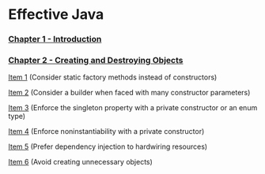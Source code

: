 # Effective Java

### [Chapter 1 - Introduction](Chapter_1/Introduction.md)

### [Chapter 2 - Creating and Destroying Objects](Chapter_2/CreatingAndDestoyingObject.md)

[Item 1](Chapter_2/Item1.md) (Consider static factory methods instead of constructors)

[Item 2](Chapter_2/Item2.md) (Consider a builder when faced with many constructor parameters)

[Item 3](Chapter_2/Item3.md) (Enforce the singleton property with a private constructor or an enum type)

[Item 4](Chapter_2/Item4.md) (Enforce noninstantiability with a private constructor)

[Item 5](Chapter_2/Item5.md) (Prefer dependency injection to hardwiring resources)

[Item 6](Chapter_2/Item6.md) (Avoid creating unnecessary objects)

